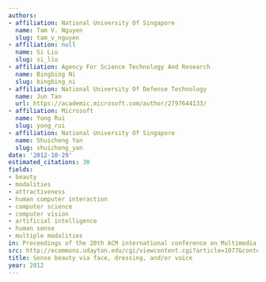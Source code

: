 ```yaml
---
authors:
- affiliation: National University Of Singapore
  name: Tam V. Nguyen
  slug: tam_v_nguyen
- affiliation: null
  name: Si Liu
  slug: si_liu
- affiliation: Agency For Science Technology And Research
  name: Bingbing Ni
  slug: bingbing_ni
- affiliation: National University Of Defense Technology
  name: Jun Tan
  url: https://academic.microsoft.com/author/2797644133/
- affiliation: Microsoft
  name: Yong Rui
  slug: yong_rui
- affiliation: National University Of Singapore
  name: Shuicheng Yan
  slug: shuicheng_yan
date: '2012-10-29'
estimated_citations: 30
fields:
- beauty
- modalities
- attractiveness
- human computer interaction
- computer science
- computer vision
- artificial intelligence
- human sense
- multiple modalities
in: Proceedings of the 20th ACM international conference on Multimedia
src: http://ecommons.udayton.edu/cgi/viewcontent.cgi?article=1077&context=cps_fac_pub
title: Sense beauty via face, dressing, and/or voice
year: 2012
---
```

